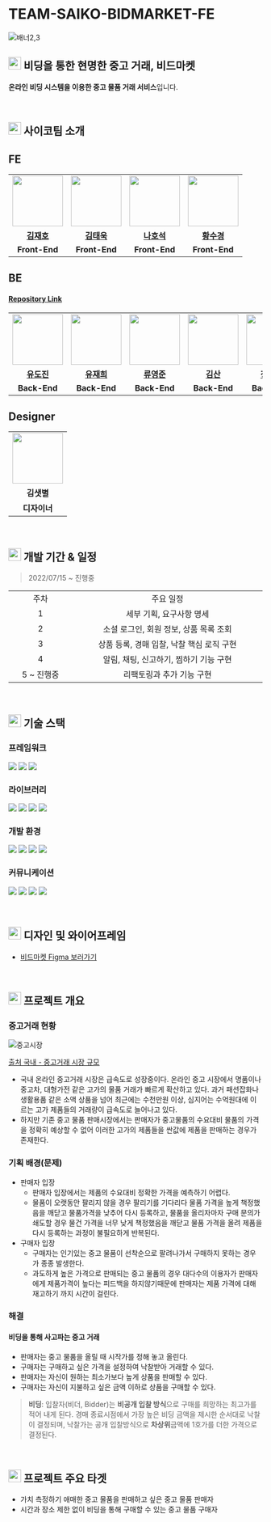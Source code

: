 # TEAM-SAIKO-BIDMARKET-FE

![배너2,3](https://user-images.githubusercontent.com/50071076/184588485-b4dbad6d-8805-4937-b99f-1ff5b0cdcad1.jpg)

## <img height="25px" src="https://user-images.githubusercontent.com/50071076/184506573-ed624123-2e8f-430c-9165-0bce79d1e13d.png" /> 비딩을 통한 현명한 중고 거래, 비드마켓

**온라인 비딩 시스템을 이용한 중고 물품 거래 서비스**입니다.

<br/>

## <img height="25px" src="https://user-images.githubusercontent.com/50071076/184506573-ed624123-2e8f-430c-9165-0bce79d1e13d.png" /> 사이코팀 소개

## FE

<table>
  <tr>
    <td>
      <a href="https://github.com/wogha95">
        <img src="https://avatars.githubusercontent.com/u/75886763?v=4" width="100px" />
      </a>
    </td>
    <td>
      <a href="https://github.com/taewook1">
        <img src="https://avatars.githubusercontent.com/u/67237560?v=4" width="100px" />
      </a>
    </td>
    <td>
      <a href="https://github.com/HoseokNa">
        <img src="https://avatars.githubusercontent.com/u/16220817?v=4" width="100px" />
      </a>
    </td>
    <td>
      <a href="https://github.com/sukyeongh">
        <img src="https://avatars.githubusercontent.com/u/50071076?v=4" width="100px" />
      </a>
    </td>
  </tr>
  <tr>
    <td align="center"><b><a href="https://github.com/wogha95">김재호</a></b></td>
    <td align="center"><b><a href="https://github.com/taewook1">김태욱</a></b></td>
    <td align="center"><b><a href="https://github.com/HoseokNa">나호석</a></b></td>
    <td align="center"><b><a href="https://github.com/sukyeongh">황수경</a></b></td>
  </tr>
  <tr>
    <td align="center"><b>Front-End</b></td>
    <td align="center"><b>Front-End</b></td>
    <td align="center"><b>Front-End</b></td>
    <td align="center"><b>Front-End</b></td>
  </tr>
</table>

## BE

#### [Repository Link](https://github.com/prgrms-web-devcourse/Team-Saiko-BidMarket-BE)

<table>
  <tr>
    <td>
      <a href="https://github.com/dojinyou">
        <img src="https://avatars.githubusercontent.com/u/61923768?v=4" width="100px" />
      </a>
    </td>
    <td>
      <a href="https://github.com/UJ15">
        <img src="https://avatars.githubusercontent.com/u/57293011?v=4" width="100px" />
      </a>
    </td>
    <td>
      <a href="https://github.com/ecvheo1">
        <img src="https://avatars.githubusercontent.com/u/78195316?v=4" width="100px" />
      </a>
    </td>
    <td>
      <a href="https://github.com/waterfogSW">
        <img src="https://avatars.githubusercontent.com/u/28651727?v=4" width="100px" />
      </a>
    </td>
    <td>
      <a href="https://github.com/gkdud583">
        <img src="https://avatars.githubusercontent.com/u/60775067?v=4" width="100px" />
      </a>
    </td>
  </tr>
   <tr>
    <td align="center"><b><a href="https://github.com/dojinyou">유도진</a></b></td>
    <td align="center"><b><a href="https://github.com/UJ15">유재희</a></b></td>
    <td align="center"><b><a href="https://github.com/ecvheo1">류영준</a></b></td>
    <td align="center"><b><a href="https://github.com/waterfogSW">김산</a></b></td>
    <td align="center"><b><a href="https://github.com/gkdud583">정하영</a></b></td>
  </tr>
  <tr>
    <td align="center"><b>Back-End</b></td>
    <td align="center"><b>Back-End</b></td>
    <td align="center"><b>Back-End</b></td>
    <td align="center"><b>Back-End</b></td>
    <td align="center"><b>Back-End</b></td>
  </tr>
</table>

## Designer

<table>
  <tr>
    <td>
      <img src="https://ca.slack-edge.com/T03S7V29UPJ-U03RX12ESP3-86a11c76c0d2-512" width="100px" />
    </td>
  </tr>
   <tr>
    <td align="center"><b>김샛별</b></td>
  </tr>
  <tr>
    <td align="center"><b>디자이너</b></td>
  </tr>
</table>

<br/>

## <img height="25px" src="https://user-images.githubusercontent.com/50071076/184506573-ed624123-2e8f-430c-9165-0bce79d1e13d.png" /> 개발 기간 & 일정

> 2022/07/15 ~ 진행중

<table>
  <tr>
    <td align="center" width="150px">주차</td>
    <td align="center" width="500px">주요 일정</td>
  </tr>
  <tr>
    <td align="center">1</td>
    <td align="center">세부 기획, 요구사항 명세</td>
  </tr>
  <tr>
    <td align="center">2</td>
    <td align="center">소셜 로그인, 회원 정보, 상품 목록 조회</td>
  </tr>
  <tr>
    <td align="center">3</td>
    <td align="center">상품 등록, 경매 입찰, 낙찰 핵심 로직 구현</td>
  </tr>
  <tr>
    <td align="center">4</td>
    <td align="center">알림, 채팅, 신고하기, 찜하기 기능 구현</td>
  </tr>
  <tr>
    <td align="center">5 ~ 진행중</td>
    <td align="center">리팩토링과 추가 기능 구현</td>
  </tr>
</table>

<br/>

## <img height="25px" src="https://user-images.githubusercontent.com/50071076/184506573-ed624123-2e8f-430c-9165-0bce79d1e13d.png" /> 기술 스택

### 프레임워크

<img src="https://img.shields.io/badge/Typescript-4.7.4-3776AB?style=for-the-badge"> <img src="https://img.shields.io/badge/React-18.2.0-61DAFB?style=for-the-badge"> <img src="https://img.shields.io/badge/Next.js-12.2.3-000000?style=for-the-badge">

### 라이브러리

<img src="https://img.shields.io/badge/React Query-4.0.10-FF4154?style=for-the-badge"> <img src="https://img.shields.io/badge/Eslint-8.20.0-4B32C3?style=for-the-badge"> <img src="https://img.shields.io/badge/Prettier-2.7.1-F7B93E?style=for-the-badge"> <img src="https://img.shields.io/badge/Chakra UI-2.0.4-319795?style=for-the-badge">

### 개발 환경

<img src="https://img.shields.io/badge/VSCODE-007ACC?style=for-the-badge&logo=visual studio code&logoColor=white"> <img src="https://img.shields.io/badge/NPM-^8-CB3837?style=for-the-badge"> <img src="https://img.shields.io/badge/Node.js-^16-339933?style=for-the-badge"> <img src="https://img.shields.io/badge/Webpack-^5-8DD6F9?style=for-the-badge">

### 커뮤니케이션

<img src="https://img.shields.io/badge/Notion-000000?style=for-the-badge&logo=Notion&logoColor=white"> <img src="https://img.shields.io/badge/Slack-4A154B?style=for-the-badge&logo=Slack&logoColor=white"> <img src="https://img.shields.io/badge/Discord-5865F2?style=for-the-badge&logo=Discord&logoColor=white"> <img src="https://img.shields.io/badge/Figma-F24E1E?style=for-the-badge&logo=Discord&logoColor=white">

<br />

## <img height="25px" src="https://user-images.githubusercontent.com/50071076/184506573-ed624123-2e8f-430c-9165-0bce79d1e13d.png" /> 디자인 및 와이어프레임

- [비드마켓 Figma 보러가기](https://www.figma.com/file/bKGr5M3qtpqkE9FRBq6Sax/%EB%B9%84%EB%93%9C%EB%A7%88%EC%BC%93?node-id=0%3A1)

<br />

## <img height="25px" src="https://user-images.githubusercontent.com/50071076/184506573-ed624123-2e8f-430c-9165-0bce79d1e13d.png" /> 프로젝트 개요

### 중고거래 현황

![중고시장](https://thumb.mt.co.kr/06/2021/08/2021080212122825737_1.jpg/dims/optimize/)

[출처 국내 - 중고거래 시장 규모](https://news.mt.co.kr/mtview.php?no=2021080212122825737)

- 국내 온라인 중고거래 시장은 급속도로 성장중이다. 온라인 중고 시장에서 명품이나 중고차, 대형가전 같은 고가의 물품 거래가 빠르게 확산하고 있다. 과거 패션잡화나 생활용품 같은 소액 상품을 넘어 최근에는 수천만원 이상, 심지어는 수억원대에 이르는 고가 제품들의 거래량이 급속도로 늘어나고 있다.
- 하지만 기존 중고 물품 판매시장에서는 판매자가 중고물품의 수요대비 물품의 가격을 정확히 예상할 수 없어 이러한 고가의 제품들을 싼값에 제품을 판매하는 경우가 존재한다.

### 기획 배경(문제)

- 판매자 입장
  - 판매자 입장에서는 제품의 수요대비 정확한 가격을 예측하기 어렵다.
  - 물품이 오랫동안 팔리지 않을 경우 팔리기를 기다리다 물품 가격을 높게 책정했음을 깨닫고 물품가격을 낮추어 다시 등록하고, 물품을 올리자마자 구매 문의가 쇄도할 경우 물건 가격을 너무 낮게 책정했음을 깨닫고 물품 가격을 올려 제품을 다시 등록하는 과정이 불필요하게 반복된다.
- 구매자 입장
  - 구매자는 인기있는 중고 물품이 선착순으로 팔려나가서 구매하지 못하는 경우가 종종 발생한다.
  - 과도하게 높은 가격으로 판매되는 중고 물품의 경우 대다수의 이용자가 판매자에게 제품가격이 높다는 피드백을 하지않기때문에 판매자는 제품 가격에 대해 재고하기 까지 시간이 걸린다.

### 해결

#### 비딩을 통해 사고파는 중고 거래

- 판매자는 중고 물품을 올릴 때 시작가를 정해 놓고 올린다.
- 구매자는 구매하고 싶은 가격을 설정하여 낙찰받아 거래할 수 있다.
- 판매자는 자신이 원하는 최소가보다 높게 상품을 판매할 수 있다.
- 구매자는 자신이 지불하고 싶은 금액 이하로 상품을 구매할 수 있다.

> **비딩**: 입찰자(비더, Bidder)는 **비공개 입찰 방식**으로 구매를 희망하는 최고가를 적어 내게 된다. 경매 종료시점에서 가장 높은 비딩 금액을 제시한 순서대로 낙찰이 결정되며, 낙찰가는 공개 입찰방식으로 **차상위**금액에 1호가를 더한 가격으로 결정된다.

<br/>

## <img height="25px" src="https://user-images.githubusercontent.com/50071076/184506573-ed624123-2e8f-430c-9165-0bce79d1e13d.png" /> 프로젝트 주요 타겟

- 가치 측정하기 애매한 중고 물품을 판매하고 싶은 중고 물품 판매자
- 시간과 장소 제한 없이 비딩을 통해 구매할 수 있는 중고 물품 구매자
